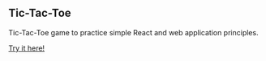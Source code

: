 ## Tic-Tac-Toe

Tic-Tac-Toe game to practice simple React and web application principles.

[Try it here!](https://tic-tac-toe-omega-inky.vercel.app/)
